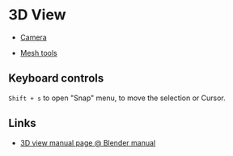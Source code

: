 # 3D View

- [Camera](./camera/)

- [Mesh tools](./mesh_tools/)


## Keyboard controls

`Shift + s` to open "Snap" menu, to move the selection or Cursor.


## Links

- [3D view manual page @ Blender manual](https://www.blender.org/manual/editors/3dview/index.html)
